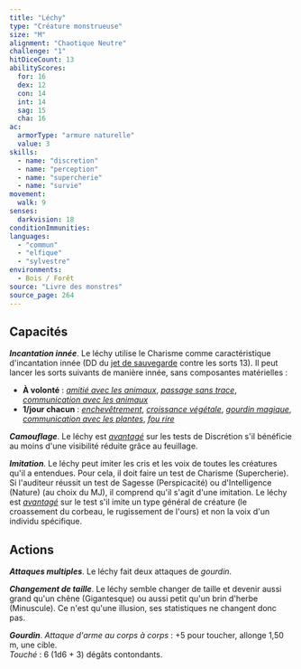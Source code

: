 ```yaml
---
title: "Léchy"
type: "Créature monstrueuse"
size: "M"
alignment: "Chaotique Neutre"
challenge: "1"
hitDiceCount: 13
abilityScores:
  for: 16
  dex: 12
  con: 14
  int: 14
  sag: 15
  cha: 16
ac:
  armorType: "armure naturelle"
  value: 3
skills:
  - name: "discretion"
  - name: "perception"
  - name: "supercherie"
  - name: "survie"
movement:
  walk: 9
senses:
  darkvision: 18
conditionImmunities:
languages:
  - "commun"
  - "elfique"
  - "sylvestre"
environments:
  - Bois / Forêt
source: "Livre des monstres"
source_page: 264
---
```

## Capacités
_**Incantation innée**_. Le léchy utilise le Charisme comme caractéristique d'incantation innée (DD du [jet de sauvegarde](/utiliser-les-caracteristiques/#jets-de-sauvegarde) contre les sorts 13). Il peut lancer les sorts suivants de manière innée, sans composantes matérielles :
* **À volonté** : [_amitié avec les animaux_](/grimoire/amitie-avec-les-animaux/), [_passage sans trace_](/grimoire/passage-sans-trace/), [_communication avec les animaux_](/grimoire/communication-avec-les-animaux/)
* **1/jour chacun** : [_enchevêtrement_](/grimoire/enchevetrement/), [_croissance végétale_](/grimoire/croissance-vegetale/), [_gourdin magique_](/grimoire/gourdin-magique/), [_communication avec les plantes_](/grimoire/communication-avec-les-plantes/), [_fou rire_](/grimoire/fou-rire/)

_**Camouflage**_. Le léchy est [_avantagé_](/utiliser-les-caracteristiques/#avantage-et-desavantage) sur les tests de Discrétion s'il bénéficie au moins d'une visibilité réduite grâce au feuillage.

_**Imitation**_. Le léchy peut imiter les cris et les voix de toutes les créatures qu'il a entendues. Pour cela, il doit faire un test de Charisme (Supercherie). Si l'auditeur réussit un test de Sagesse (Perspicacité) ou d'Intelligence (Nature) (au choix du MJ), il comprend qu'il s'agit d'une imitation. Le léchy est [_avantagé_](/utiliser-les-caracteristiques/#avantage-et-desavantage) sur le test s'il imite un type général de créature (le croassement du corbeau, le rugissement de l'ours) et non la voix d'un individu spécifique.

## Actions
_**Attaques multiples**_. Le léchy fait deux attaques de _gourdin_.

_**Changement de taille**_. Le léchy semble changer de taille et devenir aussi grand qu'un chêne (Gigantesque) ou aussi petit qu'un brin d'herbe (Minuscule). Ce n'est qu'une illusion, ses statistiques ne changent donc pas.

_**Gourdin**_. _Attaque d'arme au corps à corps_ : +5 pour toucher, allonge 1,50 m, une cible.  
_Touché_ : 6 (1d6 + 3) dégâts contondants.
